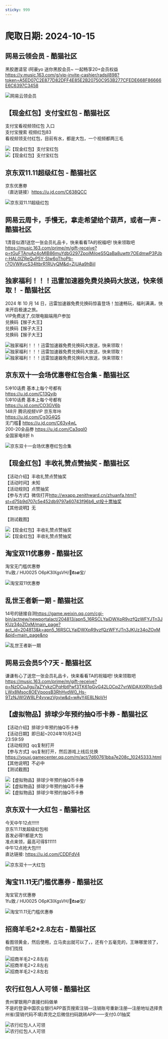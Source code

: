 ```yaml
---
sticky: 999
---
```

# 爬取日期: 2024-10-15
## 网易云领会员 - 酷猫社区
<p>黑胶邀请官 i阿豪yo 送你黑胶会员~ 一起畅享20+会员权益 <a href="https://y.music.163.com/g/vip-invite-cashier/radsjl898?token=A5ED07C2E877D82DFF4E85E2B20750C953B277CFEDE668F86666E6C6397C3458">https://y.music.163.com/g/vip-invite-cashier/radsjl898?token=A5ED07C2E877D82DFF4E85E2B20750C953B277CFEDE668F86666E6C6397C3458</a> </p>
<div class="el-image"><img src="https://image.smallfawn.work/?url=http://cdn.u1.huluxia.com/g4/M01/74/56/rBAAdmcNQZ6AVctgAAJqLpa9qlo370.jpg" alt="网易云领会员" title="网易云领会员" class="el-image__inner el-image__preview" referrerpolicy="no-referrer"></div>

## 【现金红包】支付宝红包 - 酷猫社区
<p>支付宝看视频领红包 入口
<br>支付宝搜索 视频红包83
<br>看视频领支付红包，目前有水，都是大包，一个视频都两三毛 </p>
<div class="el-image"><img src="https://image.smallfawn.work/?url=http://cdn.u1.huluxia.com/g4/M01/74/56/rBAAdmcNQb-AJvZzAAKQSyGRmu0467.png" alt="【现金红包】支付宝红包" title="【现金红包】支付宝红包" class="el-image__inner el-image__preview" referrerpolicy="no-referrer"></div> 
<div class="el-image"><img src="https://image.smallfawn.work/?url=http://cdn.u1.huluxia.com/g4/M01/74/56/rBAAdmcNQcCAPbGjAAP4DgiELXw871.png" alt="【现金红包】支付宝红包" title="【现金红包】支付宝红包" class="el-image__inner el-image__preview" referrerpolicy="no-referrer"></div>

## 京东双11.11超级红包 - 酷猫社区
<p>京东优惠劵
<br>（直达链接）<a href="https://u.jd.com/C638QCC">https://u.jd.com/C638QCC</a> </p>
<div class="el-image"><img src="https://image.smallfawn.work/?url=http://cdn.u1.huluxia.com/g4/M03/74/56/rBAAdmcNQtmAcJIuAALovth61GI887.png" alt="京东双11.11超级红包" title="京东双11.11超级红包" class="el-image__inner el-image__preview" referrerpolicy="no-referrer"></div>

## 网易云周卡，手慢无，拿走希望给个葫芦，或者一声 - 酷猫社区
<p>1清音似酒1送您一张会员礼品卡，快来看看TA的祝福吧! 快来领取吧 <a href="https://music.163.com/prime/m/gift-receive?p=tGuFTAnyAz4oMlB86muYdbG297ZpoiMiloeS5QaBa8uwttr7OEdmwP3PJbr-HAL0lZReQvP5Y-SIw6oThoPb-r7OVWKycS34ltbrR1RUyQM&amp;d=ZjUAa9hBiil">https://music.163.com/prime/m/gift-receive?p=tGuFTAnyAz4oMlB86muYdbG297ZpoiMiloeS5QaBa8uwttr7OEdmwP3PJbr-HAL0lZReQvP5Y-SIw6oThoPb-r7OVWKycS34ltbrR1RUyQM&amp;d=ZjUAa9hBiil</a></p>


## 独家福利！！！迅雷加速器免费兑换码大放送，快来领取！ - 酷猫社区
<p>2024 年 10 月 14 日，迅雷加速器免费兑换码惊喜登场！加速畅玩，福利满满，快来开启极速之旅。
<br>VIP免费送了,仅限电脑端用户参加
<br>兑换码【猴子大王】
<br>兑换码【猴子大王】
<br>兑换码【猴子大王】
<br> </p>
<div class="el-image"><img src="https://image.smallfawn.work/?url=http://cdn.u1.huluxia.com/g4/M02/74/57/rBAAdmcNRHOAVPNKAAEe6HxvyOk320.jpg" alt="独家福利！！！迅雷加速器免费兑换码大放送，快来领取！" title="独家福利！！！迅雷加速器免费兑换码大放送，快来领取！" class="el-image__inner el-image__preview" referrerpolicy="no-referrer"></div> 
<div class="el-image"><img src="https://image.smallfawn.work/?url=http://cdn.u1.huluxia.com/g4/M02/74/57/rBAAdmcNRHSAAHriAABh-GaAupk423.png" alt="独家福利！！！迅雷加速器免费兑换码大放送，快来领取！" title="独家福利！！！迅雷加速器免费兑换码大放送，快来领取！" class="el-image__inner el-image__preview" referrerpolicy="no-referrer"></div> 
<div class="el-image"><img src="https://image.smallfawn.work/?url=http://cdn.u1.huluxia.com/g4/M02/74/57/rBAAdmcNRHWAY7kVAAS5dVLbMiU117.png" alt="独家福利！！！迅雷加速器免费兑换码大放送，快来领取！" title="独家福利！！！迅雷加速器免费兑换码大放送，快来领取！" class="el-image__inner el-image__preview" referrerpolicy="no-referrer"></div>

## 京东双十一会场优惠卷红包合集 - 酷猫社区
<p>5冲10话费 基本上每个号都有
<br><a href="https://u.jd.com/C13Qyib">https://u.jd.com/C13Qyib</a>
<br>5冲10话费 基本上每个号都有
<br><a href="https://u.jd.com/CO3GV6b">https://u.jd.com/CO3GV6b</a>
<br>148亓 腾讯视频VIP 京东年咔
<br><a href="https://u.jd.com/Cg3G4QS">https://u.jd.com/Cg3G4QS</a>
<br>无门槛🧧 <a href="https://u.jd.com/C63y4wL">https://u.jd.com/C63y4wL</a>
<br>200-20全品劵 <a href="https://u.jd.com/Ca3qqI0">https://u.jd.com/Ca3qqI0</a>
<br>全国家电8折 h </p>
<div class="el-image"><img src="https://image.smallfawn.work/?url=http://cdn.u1.huluxia.com/g4/M03/74/58/rBAAdmcNRuuAe6VjAAKzTn4FG6w636.jpg" alt="京东双十一会场优惠卷红包合集" title="京东双十一会场优惠卷红包合集" class="el-image__inner el-image__preview" referrerpolicy="no-referrer"></div>

## 【现金红包】丰收礼赞点赞抽奖 - 酷猫社区
<p>【活动介绍】丰收礼赞点赞抽奖
<br>【活动时间】未知
<br>【活动规则】点赞抽奖
<br>【参与方式】微信打开<a href="http://wxapp.zenithward.cn/zhuanfa.html?st=d75b9d707c5e452db9797a60743f96b6_st%E6%8A%95%E5%8D%81%E7%A5%A8%E6%8A%BD%E5%A5%96">http://wxapp.zenithward.cn/zhuanfa.html?st=d75b9d707c5e452db9797a60743f96b6_st投十票抽奖</a>
<br>【其他说明】无
<br> 
<br>【测试截图】 </p>
<div class="el-image"><img src="https://image.smallfawn.work/?url=http://cdn.u1.huluxia.com/g4/M01/74/58/rBAAdmcNSHiARDkdAAMior2xfzM413.jpg" alt="【现金红包】丰收礼赞点赞抽奖" title="【现金红包】丰收礼赞点赞抽奖" class="el-image__inner el-image__preview" referrerpolicy="no-referrer"></div> 
<div class="el-image"><img src="https://image.smallfawn.work/?url=http://cdn.u1.huluxia.com/g4/M01/74/58/rBAAdmcNSHiAAIyiAAGV8GOFjcI366.jpg" alt="【现金红包】丰收礼赞点赞抽奖" title="【现金红包】丰收礼赞点赞抽奖" class="el-image__inner el-image__preview" referrerpolicy="no-referrer"></div>

## 淘宝双11优惠劵 - 酷猫社区
<p>淘宝无门槛优惠劵
<br>1fu致./ HU0025 O6pK3lXgsVH/🍑𝙩a𝙤宝/ </p>
<div class="el-image"><img src="https://image.smallfawn.work/?url=http://cdn.u1.huluxia.com/g4/M03/74/59/rBAAdmcNTEeAGRHZAALnCJLAFus027.png" alt="淘宝双11优惠劵" title="淘宝双11优惠劵" class="el-image__inner el-image__preview" referrerpolicy="no-referrer"></div>

## 乱世王者新一期 - 酷猫社区
<p>14号的链接自测<a href="https://game.weixin.qq.com/cgi-bin/actnew/newportalact/204813/apn5_16RSCLYaiDWXpR9vzfQzWFYJTn3JKUz34oZOxM/main_page?act_id=204813&amp;k=apn5_16RSCLYaiDWXpR9vzfQzWFYJTn3JKUz34oZOxM&amp;pid=main_page&amp;no">https://game.weixin.qq.com/cgi-bin/actnew/newportalact/204813/apn5_16RSCLYaiDWXpR9vzfQzWFYJTn3JKUz34oZOxM/main_page?act_id=204813&amp;k=apn5_16RSCLYaiDWXpR9vzfQzWFYJTn3JKUz34oZOxM&amp;pid=main_page&amp;no</a> </p>
<div class="el-image"><img src="https://image.smallfawn.work/?url=http://cdn.u1.huluxia.com/g4/M02/74/59/rBAAdmcNTRWASNB_AALh8qDzl_A064.jpg" alt="乱世王者新一期" title="乱世王者新一期" class="el-image__inner el-image__preview" referrerpolicy="no-referrer"></div>

## 网易云会员5个7天 - 酷猫社区
<p>谦谦有心了送您一张会员礼品卡，快来看看TA的祝福吧! 快来领取吧 <a href="https://music.163.com/prime/m/gift-receive?p=NzOCuJlgu7aZYykzCPqHbtPwf3TK61pGvG42LOCp27vrWiDAXtXRVcSxBLWx8Msoc8OEVpoosB3RhHvdW0_Hs-9TzNJWGW8LP4vywzVgyiw&amp;d=wAyY4E8LNpVH">https://music.163.com/prime/m/gift-receive?p=NzOCuJlgu7aZYykzCPqHbtPwf3TK61pGvG42LOCp27vrWiDAXtXRVcSxBLWx8Msoc8OEVpoosB3RhHvdW0_Hs-9TzNJWGW8LP4vywzVgyiw&amp;d=wAyY4E8LNpVH</a></p>


## 【虚拟物品】排球少年预约抽Q币卡券 - 酷猫社区
<p>【活动介绍】排球少年预约抽Q币卡券
<br>【活动日期】即日起~2024年10月24日
<br>23:59:59
<br>【活动规则】qq复制打开
<br>【参与方式】qq复制打开，然后游戏上线后兑换
<br><a href="https://youxi.gamecenter.qq.com/m/act/7d60761bba7e208c_10245333.html">https://youxi.gamecenter.qq.com/m/act/7d60761bba7e208c_10245333.html</a>
<br>【其他说明】不必中
<br>【测试截图】
<br> </p>
<div class="el-image"><img src="https://image.smallfawn.work/?url=http://cdn.u1.huluxia.com/g4/M02/74/51/rBAAdmcNNWmAcmmjAAJpWVSH6bQ812.jpg" alt="【虚拟物品】排球少年预约抽Q币卡券" title="【虚拟物品】排球少年预约抽Q币卡券" class="el-image__inner el-image__preview" referrerpolicy="no-referrer"></div> 
<div class="el-image"><img src="https://image.smallfawn.work/?url=http://cdn.u1.huluxia.com/g4/M02/74/51/rBAAdmcNNWqAXZWOAAIKzc_ikp4289.jpg" alt="【虚拟物品】排球少年预约抽Q币卡券" title="【虚拟物品】排球少年预约抽Q币卡券" class="el-image__inner el-image__preview" referrerpolicy="no-referrer"></div> 
<div class="el-image"><img src="https://image.smallfawn.work/?url=http://cdn.u1.huluxia.com/g4/M02/74/51/rBAAdmcNNWuAEub5AAOqpbk4-JY164.jpg" alt="【虚拟物品】排球少年预约抽Q币卡券" title="【虚拟物品】排球少年预约抽Q币卡券" class="el-image__inner el-image__preview" referrerpolicy="no-referrer"></div>

## 京东双十一大红包 - 酷猫社区
<p>今天中午12点!!!!!!
<br>京东11.11发超级虹包啦
<br>首发必得!!都是大包
<br>准点来领，最高可得$11111
<br>中午12点抢大包!!!!
<br>直达链接: <a href="https://u.jd.com/CDDFdV4">https://u.jd.com/CDDFdV4</a> </p>
<div class="el-image"><img src="https://image.smallfawn.work/?url=http://cdn.u1.huluxia.com/g4/M02/74/52/rBAAdmcNNvOAS-_cAAJLnow7qhI247.jpg" alt="京东双十一大红包" title="京东双十一大红包" class="el-image__inner el-image__preview" referrerpolicy="no-referrer"></div>

## 淘宝11.11无门槛优惠券 - 酷猫社区
<p>淘宝官方优惠劵
<br>1fu致./ HU0025 O6pK3lXgsVH/🍑𝙩a𝙤宝/ </p>
<div class="el-image"><img src="https://image.smallfawn.work/?url=http://cdn.u1.huluxia.com/g4/M03/74/52/rBAAdmcNN0eAKAWPAAFlOIj0BI4294.png" alt="淘宝11.11无门槛优惠券" title="淘宝11.11无门槛优惠券" class="el-image__inner el-image__preview" referrerpolicy="no-referrer"></div>

## 招商羊毛2+2.8左右 - 酷猫社区
<p>看图领黄金，然后使用，立马卖出就可以了，，还有个五毫克的，王琳哪里领了，你们找找 </p>
<div class="el-image"><img src="https://image.smallfawn.work/?url=http://cdn.u1.huluxia.com/g4/M02/74/53/rBAAdmcNODGAIvutAAKKkom34bk452.jpg" alt="招商羊毛2+2.8左右" title="招商羊毛2+2.8左右" class="el-image__inner el-image__preview" referrerpolicy="no-referrer"></div> 
<div class="el-image"><img src="https://image.smallfawn.work/?url=http://cdn.u1.huluxia.com/g4/M02/74/53/rBAAdmcNODGADDMZAALHCkc3w8g632.jpg" alt="招商羊毛2+2.8左右" title="招商羊毛2+2.8左右" class="el-image__inner el-image__preview" referrerpolicy="no-referrer"></div> 
<div class="el-image"><img src="https://image.smallfawn.work/?url=http://cdn.u1.huluxia.com/g4/M02/74/53/rBAAdmcNODKAFQo5AAF4RkvdpmQ094.jpg" alt="招商羊毛2+2.8左右" title="招商羊毛2+2.8左右" class="el-image__inner el-image__preview" referrerpolicy="no-referrer"></div>

## 农行红包人人可领 - 酷猫社区
<p>贵州掌银用户直接扫码做单
<br>不是的登录中国农业银行APP首页搜索注销—注销账号重新注册—注册地址选择贵州省(营销代码不填)弄完之后微信扫码跳转APP——支付0.01抽奖 </p>
<div class="el-image"><img src="https://image.smallfawn.work/?url=http://cdn.u1.huluxia.com/g4/M02/74/53/rBAAdmcNOGWAQz-_AAHrPC4-aI4623.jpg" alt="农行红包人人可领" title="农行红包人人可领" class="el-image__inner el-image__preview" referrerpolicy="no-referrer"></div> 
<div class="el-image"><img src="https://image.smallfawn.work/?url=http://cdn.u1.huluxia.com/g4/M02/74/53/rBAAdmcNOGWABLtkAAHvMk0fmBg698.jpg" alt="农行红包人人可领" title="农行红包人人可领" class="el-image__inner el-image__preview" referrerpolicy="no-referrer"></div>

